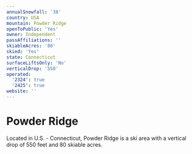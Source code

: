 ```yaml
---
annualSnowfall: '38'
country: USA
mountain: Powder Ridge
openToPublic: 'Yes'
owner: Independent
passAffiliations: ''
skiableAcres: '80'
skied: 'Yes'
state: Connecticut
surfaceLiftsOnly: 'No'
verticalDrop: '550'
operated:
  '2324': true
  '2425': true
website: ''
---
```



# Powder Ridge

Located in U.S. - Connecticut, Powder Ridge is a ski area with a vertical drop of 550 feet and 80 skiable acres.
